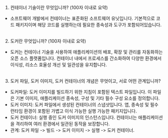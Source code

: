 1. 컨테이너 기술이란 무엇입니까? (100자 이내로 요약)

- 소프트웨어 개발에서 컨테이너는 표준화된 소프트웨어 유닛입니다. 기본적으로 코드 패키지이며 해당 코드를 실행하는데 필요한 종속성과 도구가 포함되어있습니다.
  <br/>
  <br/>

2. 도커란 무엇입니까? (100자 이내로 요약)

- 도커는 컨테이너 기술을 사용하여 애플리케이션의 배포, 확장 및 관리를 자동화하는 오픈 소스 플랫폼입니다. 컨테이너 내에서 프로세스를 간소화하여 다양한 환경에서 이식성, 리소스 효율성 개선 및 일관성을 유지합니다.
  <br/>
  <br/>

3. 도커 파일, 도커 이미지, 도커 컨테이너의 개념은 무엇이고, 서로 어떤 관계입니까?

- 도커파일: 도커 이미지를 빌드하기 위한 지침이 포함된 텍스트 파일입니다. 이 파일은 기본 이미지, 애플리케이션 종속성, 구성 및 기타 필수 구성 요소를 정의합니다.
- 도커 이미지: 도커 파일에서 생성된 컨테이너의 스냅샷입니다. 앱, 종속성 및 필수 런타임 환경이 포함된 가볍고 이식 가능한 실행 가능한 패키지입니다.
- 도커 컨테이너: 실행 중인 도커 이미지의 인스턴스입니다. 컨테이너는 애플리케이션을 격리하여 여러 환경에서 일관된 동작을 보장합니다.
- 관계: 도커 파일 -> 빌드 -> 도커 이미지 -> 실행 -> 도커 컨테이너.
